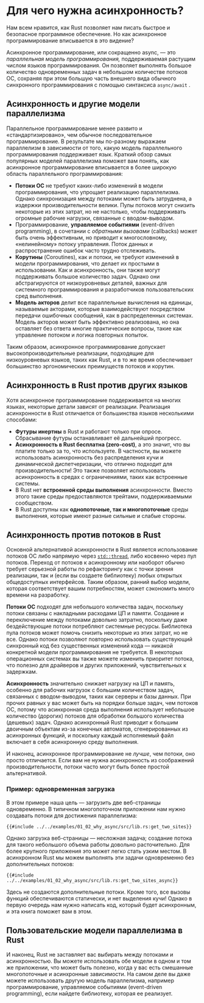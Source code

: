 # Для чего нужна асинхронность?

Нам всем нравится, как Rust позволяет нам писать быстрое и безопасное программное обеспечение. Но как асинхронное программирование вписывается в это видение?

Асинхронное программирование, или сокращенно async, — это *параллельная модель программирования,* поддерживаемая растущим числом языков программирования. Он позволяет выполнять большое количество одновременных задач в небольшом количестве потоков ОС, сохраняя при этом большую часть внешнего вида обычного синхронного программирования с помощью синтаксиса `async/await` .

## Асинхронность и другие модели параллелизма

Параллельное программирование менее развито и «стандартизировано», чем обычное последовательное программирование. В результате мы по-разному выражаем параллелизм в зависимости от того, какую модель параллельного программирования поддерживает язык. Краткий обзор самых популярных моделей параллелизма поможет вам понять, как асинхронное программирование вписывается в более широкую область параллельного программирования:

- **Потоки ОС** не требуют каких-либо изменений в модели программирования, что упрощает реализацию параллелизма. Однако синхронизация между потоками может быть затруднена, а издержки производительности велики. Пулы потоков могут снизить некоторые из этих затрат, но не настолько, чтобы поддерживать огромные рабочие нагрузки, связанные с вводом-выводом.
- Программирование, **управляемое событиями** (event-driven programming), в сочетании с *обратными вызовами* (callbacks) может быть очень эффективным, но приводит к многословному, «нелинейному» потоку управления. Поток данных и распространение ошибок часто трудно отслеживать.
- **Корутины** (Coroutines), как и потоки, не требуют изменений в модели программирования, что делает их простыми в использовании. Как и асинхронность, они также могут поддерживать большое количество задач. Однако они абстрагируются от низкоуровневых деталей, важных для системного программирования и разработчиков пользовательских сред выполнения.
- **Модель акторов** делит все параллельные вычисления на единицы, называемые акторами, которые взаимодействуют посредством передачи ошибочных сообщений, как в распределенных системах. Модель акторов может быть эффективно реализована, но она оставляет без ответа многие практические вопросы, такие как управление потоком и логика повторных попыток.

Таким образом, асинхронное программирование допускает высокопроизводительные реализации, подходящие для низкоуровневых языков, таких как Rust, и в то же время обеспечивает большинство эргономических преимуществ потоков и корутин.

## Асинхронность в Rust против других языков

Хотя асинхронное программирование поддерживается на многих языках, некоторые детали зависят от реализации. Реализация асинхронности в Rust отличается от большинства языков несколькими способами:

- **Футуры инертны** в Rust и работают только при опросе. Сбрасывание футуры останавливает её дальнейший прогресс.
- **Асинхронность в Rust бесплатна (zero-cost)**, а это значит, что вы платите только за то, что используете. В частности, вы можете использовать асинхронность без распределения кучи и динамической диспетчеризации, что отлично подходит для производительности! Это также позволяет использовать асинхронность в средах с ограничениями, таких как встроенные системы.
- В Rust нет **встроенной среды выполнения** асинхронности. Вместо этого такие среды предоставляются трейтами, поддерживаемыми сообществом.
- В Rust доступны как **однопоточные, так и многопоточные** среды выполнения, которые имеют разные сильные и слабые стороны.

## Асинхронность против потоков в Rust

Основной альтернативой асинхронности в Rust является использование потоков ОС либо напрямую через [`std::thread`](https://doc.rust-lang.org/std/thread/), либо косвенно через пул потоков. Переход от потоков к асинхронному или наоборот обычно требует серьезной работы по рефакторингу как с точки зрения реализации, так и (если вы создаете библиотеку) любых открытых общедоступных интерфейсов. Таким образом, ранний выбор модели, которая соответствует вашим потребностям, может сэкономить много времени на разработку.

**Потоки ОС** подходят для небольшого количества задач, поскольку потоки связаны с накладными расходами ЦП и памяти. Создание и переключение между потоками довольно затратно, поскольку даже бездействующие потоки потребляют системные ресурсы. Библиотека пула потоков может помочь снизить некоторые из этих затрат, но не все. Однако потоки позволяют повторно использовать существующий синхронный код без существенных изменений кода — никакой конкретной модели программирования не требуется. В некоторых операционных системах вы также можете изменить приоритет потока, что полезно для драйверов и других приложений, чувствительных к задержкам.

**Асинхронность** значительно снижает нагрузку на ЦП и память, особенно для рабочих нагрузок с большим количеством задач, связанных с вводом-выводом, таких как серверы и базы данных. При прочих равных у вас может быть на порядки больше задач, чем потоков ОС, потому что асинхронная среда выполнения использует небольшое количество (дорогих) потоков для обработки большого количества (дешевых) задач. Однако асинхронный Rust приводит к большим двоичным объектам из-за конечных автоматов, сгенерированных из асинхронных функций, и поскольку каждый исполняемый файл включает в себя асинхронную среду выполнения.

И наконец, асинхронное программирование не *лучше*, чем потоки, оно просто отличается. Если вам не нужна асинхронность из соображений производительности, потоки часто могут быть более простой альтернативой.

### Пример: одновременная загрузка

В этом примере наша цель — загрузить две веб-страницы одновременно. В типичном многопоточном приложении нам нужно создавать потоки для достижения параллелизма:

```rust,ignore
{{#include ../../examples/01_02_why_async/src/lib.rs:get_two_sites}}
```

Однако загрузка веб-страницы — несложная задача; создание потока для такого небольшого объема работы довольно расточительно. Для более крупного приложения это может легко стать узким местом. В асинхронном Rust мы можем выполнять эти задачи одновременно без дополнительных потоков:

```rust,ignore
{{#include ../../examples/01_02_why_async/src/lib.rs:get_two_sites_async}}
```

Здесь не создаются дополнительные потоки. Кроме того, все вызовы функций обеспечиваются статически, и нет выделения кучи! Однако в первую очередь нам нужно написать код, который будет асинхронным, и эта книга поможет вам в этом.

## Пользовательские модели параллелизма в Rust

И наконец, Rust не заставляет вас выбирать между потоками и асинхронностью. Вы можете использовать обе модели в одном и том же приложении, что может быть полезно, когда у вас есть смешанные многопоточные и асинхронные зависимости. На самом деле вы даже можете использовать другую модель параллелизма, например программирование, управляемое событиями (event-driven programming), если найдете библиотеку, которая ее реализует.
